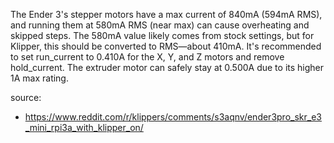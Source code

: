 The Ender 3's stepper motors have a max current of 840mA (594mA RMS), and running them at 580mA RMS (near max) can cause overheating and skipped steps. The 580mA value likely comes from stock settings, but for Klipper, this should be converted to RMS—about 410mA. It's recommended to set run_current to 0.410A for the X, Y, and Z motors and remove hold_current. The extruder motor can safely stay at 0.500A due to its higher 1A max rating.

source:
- https://www.reddit.com/r/klippers/comments/s3aqnv/ender3pro_skr_e3_mini_rpi3a_with_klipper_on/
